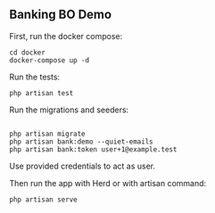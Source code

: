 ## Banking BO Demo

First, run the docker compose:
```shell
cd docker
docker-compose up -d
```

Run the tests:
```shell
php artisan test
```

Run the migrations and seeders:
```shell

php artisan migrate
php artisan bank:demo --quiet-emails  
php artisan bank:token user+1@example.test
```
Use provided credentials to act as user.

Then run the app with Herd or with artisan command:

```shell
php artisan serve
```



